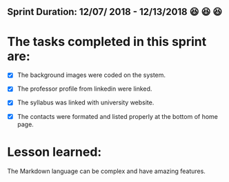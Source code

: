 ## Sprint Duration: 12/07/ 2018  -  12/13/2018  :satisfied: :satisfied: :satisfied:

# The tasks completed in this sprint are:

- [x] The background images were coded on the system.

- [x] The professor profile from linkedin were linked.

- [x] The syllabus was linked with university website.

- [x] The contacts were formated and listed properly at the bottom of home page.

#  Lesson learned:

The Markdown language can be complex and have amazing features.

